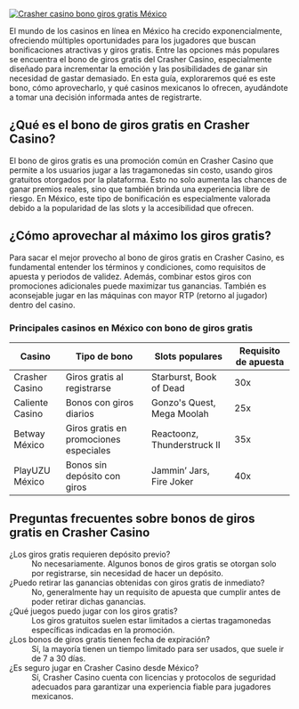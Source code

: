 [![Crasher casino bono giros gratis México](https://123-caf.pages.dev/gitsignup.png)](https://vrmoo.ru/Bt82HjjY)

<p>El mundo de los casinos en línea en México ha crecido exponencialmente, ofreciendo múltiples oportunidades para los jugadores que buscan bonificaciones atractivas y giros gratis. Entre las opciones más populares se encuentra el bono de giros gratis del Crasher Casino, especialmente diseñado para incrementar la emoción y las posibilidades de ganar sin necesidad de gastar demasiado. En esta guía, exploraremos qué es este bono, cómo aprovecharlo, y qué casinos mexicanos lo ofrecen, ayudándote a tomar una decisión informada antes de registrarte.</p>  <h2>¿Qué es el bono de giros gratis en Crasher Casino?</h2> <p>El bono de giros gratis es una promoción común en Crasher Casino que permite a los usuarios jugar a las tragamonedas sin costo, usando giros gratuitos otorgados por la plataforma. Esto no solo aumenta las chances de ganar premios reales, sino que también brinda una experiencia libre de riesgo. En México, este tipo de bonificación es especialmente valorada debido a la popularidad de las slots y la accesibilidad que ofrecen.</p>  <h2>¿Cómo aprovechar al máximo los giros gratis?</h2> <p>Para sacar el mejor provecho al bono de giros gratis en Crasher Casino, es fundamental entender los términos y condiciones, como requisitos de apuesta y periodos de validez. Además, combinar estos giros con promociones adicionales puede maximizar tus ganancias. También es aconsejable jugar en las máquinas con mayor RTP (retorno al jugador) dentro del casino.</p>  <h3>Principales casinos en México con bono de giros gratis</h3> <table>   <thead>     <tr>       <th>Casino</th>       <th>Tipo de bono</th>       <th>Slots populares</th>       <th>Requisito de apuesta</th>     </tr>   </thead>   <tbody>     <tr>       <td>Crasher Casino</td>       <td>Giros gratis al registrarse</td>       <td>Starburst, Book of Dead</td>       <td>30x</td>     </tr>     <tr>       <td>Caliente Casino</td>       <td>Bonos con giros diarios</td>       <td>Gonzo's Quest, Mega Moolah</td>       <td>25x</td>     </tr>     <tr>       <td>Betway México</td>       <td>Giros gratis en promociones especiales</td>       <td>Reactoonz, Thunderstruck II</td>       <td>35x</td>     </tr>     <tr>       <td>PlayUZU México</td>       <td>Bonos sin depósito con giros</td>       <td>Jammin’ Jars, Fire Joker</td>       <td>40x</td>     </tr>   </tbody> </table>  <h2>Preguntas frecuentes sobre bonos de giros gratis en Crasher Casino</h2> <dl>   <dt>¿Los giros gratis requieren depósito previo?</dt>   <dd>No necesariamente. Algunos bonos de giros gratis se otorgan solo por registrarse, sin necesidad de hacer un depósito.</dd>      <dt>¿Puedo retirar las ganancias obtenidas con giros gratis de inmediato?</dt>   <dd>No, generalmente hay un requisito de apuesta que cumplir antes de poder retirar dichas ganancias.</dd>      <dt>¿Qué juegos puedo jugar con los giros gratis?</dt>   <dd>Los giros gratuitos suelen estar limitados a ciertas tragamonedas específicas indicadas en la promoción.</dd>      <dt>¿Los bonos de giros gratis tienen fecha de expiración?</dt>   <dd>Sí, la mayoría tienen un tiempo limitado para ser usados, que suele ir de 7 a 30 días.</dd>      <dt>¿Es seguro jugar en Crasher Casino desde México?</dt>   <dd>Sí, Crasher Casino cuenta con licencias y protocolos de seguridad adecuados para garantizar una experiencia fiable para jugadores mexicanos.</dd> </dl>